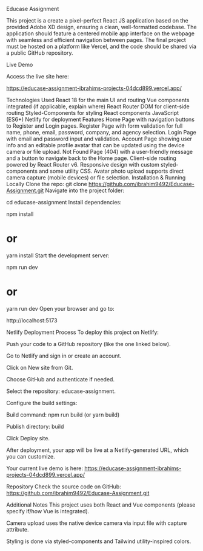 Educase Assignment

This project is a create a pixel-perfect React JS application based on the provided Adobe XD design, ensuring a clean, well-formatted codebase. The application should feature a centered mobile app interface on the webpage with seamless and efficient navigation between pages. The final project must be hosted on a platform like Vercel, and the code should be shared via a public GitHub repository.

Live Demo

Access the live site here:

https://educase-assignment-ibrahims-projects-04dcd899.vercel.app/

Technologies Used
React 18 for the main UI and routing
Vue components integrated (if applicable, explain where)
React Router DOM for client-side routing
Styled-Components for styling React components
JavaScript (ES6+)
Netlify for deployment
Features
Home Page with navigation buttons to Register and Login pages.
Register Page with form validation for full name, phone, email, password, company, and agency selection.
Login Page with email and password input and validation.
Account Page showing user info and an editable profile avatar that can be updated using the device camera or file upload.
Not Found Page (404) with a user-friendly message and a button to navigate back to the Home page.
Client-side routing powered by React Router v6.
Responsive design with custom styled-components and some utility CSS.
Avatar photo upload supports direct camera capture (mobile devices) or file selection.
Installation & Running Locally
Clone the repo:
git clone https://github.com/ibrahim9492/Educase-Assignment.git
Navigate into the project folder:

cd educase-assignment
Install dependencies:


npm install
# or
yarn install
Start the development server:


npm run dev
# or
yarn run dev
Open your browser and go to:


http://localhost:5173


Netlify Deployment Process
To deploy this project on Netlify:

Push your code to a GitHub repository (like the one linked below).

Go to Netlify and sign in or create an account.

Click on New site from Git.

Choose GitHub and authenticate if needed.

Select the repository: educase-assignment.

Configure the build settings:

Build command: npm run build (or yarn build)

Publish directory: build

Click Deploy site.

After deployment, your app will be live at a Netlify-generated URL, which you can customize.

Your current live demo is here:
https://educase-assignment-ibrahims-projects-04dcd899.vercel.app/

Repository
Check the source code on GitHub:
https://github.com/ibrahim9492/Educase-Assignment.git

Additional Notes
This project uses both React and Vue components (please specify if/how Vue is integrated).

Camera upload uses the native device camera via input file with capture attribute.

Styling is done via styled-components and Tailwind utility-inspired colors.
